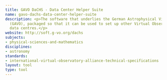```yaml
---
title: GAVO DaCHS - Data Center Helper Suite
name: gavo-dachs-data-center-helper-suite
description: <p>The software that underlies the German Astrophysical Virtual Observatory
  (GAVO), packaged so that it can be used to set up other Virtual Observatory-compliant
  data centres.</p>
website: http://soft.g-vo.org/dachs
subjects:
- physical-sciences-and-mathematics
disciplines:
- astronomy
standards:
- international-virtual-observatory-alliance-technical-specifications
layout: tool
type: tool
---
```


